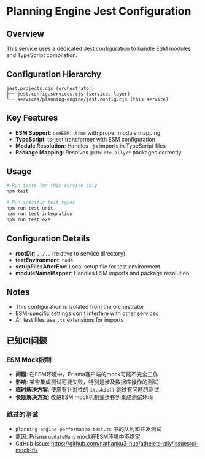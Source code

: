 # Planning Engine Jest Configuration

## Overview
This service uses a dedicated Jest configuration to handle ESM modules and TypeScript compilation.

## Configuration Hierarchy
```
jest.projects.cjs (orchestrator)
├── jest.config.services.cjs (services layer)
└── services/planning-engine/jest.config.cjs (this service)
```

## Key Features
- **ESM Support**: `useESM: true` with proper module mapping
- **TypeScript**: ts-jest transformer with ESM configuration
- **Module Resolution**: Handles `.js` imports in TypeScript files
- **Package Mapping**: Resolves `@athlete-ally/*` packages correctly

## Usage
```bash
# Run tests for this service only
npm test

# Run specific test types
npm run test:unit
npm run test:integration
npm run test:e2e
```

## Configuration Details
- **rootDir**: `../..` (relative to service directory)
- **testEnvironment**: `node`
- **setupFilesAfterEnv**: Local setup file for test environment
- **moduleNameMapper**: Handles ESM imports and package resolution

## Notes
- This configuration is isolated from the orchestrator
- ESM-specific settings don't interfere with other services
- All test files use `.ts` extensions for imports

## 已知CI问题

### ESM Mock限制
- **问题**: 在ESM环境中，Prisma客户端的mock可能不完全工作
- **影响**: 某些集成测试可能失败，特别是涉及数据库操作的测试
- **临时解决方案**: 使用有针对性的 `it.skip()` 跳过有问题的测试
- **长期解决方案**: 改进ESM mock机制或迁移到集成测试环境

### 跳过的测试
- `planning-engine-performance.test.ts` 中的队列和并发测试
- 原因: Prisma `updateMany` mock在ESM环境中不稳定
- GitHub Issue: https://github.com/nathanku3-hue/athelete-ally/issues/ci-mock-fix
